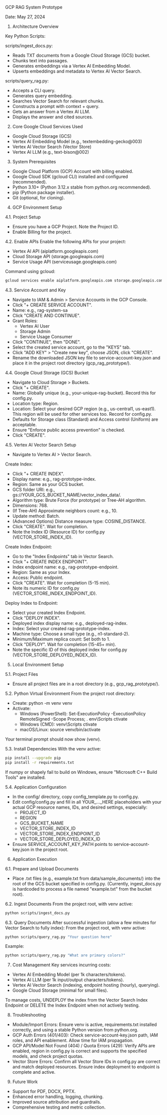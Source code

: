 GCP RAG System Prototype

Date: May 27, 2024

1. Architecture Overview

Key Python Scripts:

scripts/ingest_docs.py:
- Reads TXT documents from a Google Cloud Storage (GCS) bucket.
- Chunks text into passages.
- Generates embeddings via a Vertex AI Embedding Model.
- Upserts embeddings and metadata to Vertex AI Vector Search.

scripts/query_rag.py:
- Accepts a CLI query.
- Generates query embedding.
- Searches Vector Search for relevant chunks.
- Constructs a prompt with context + query.
- Gets an answer from a Vertex AI LLM.
- Displays the answer and cited sources.

2. Core Google Cloud Services Used
- Google Cloud Storage (GCS)
- Vertex AI Embedding Model (e.g., textembedding-gecko@003)
- Vertex AI Vector Search (Vector Store)
- Vertex AI LLM (e.g., text-bison@002)

3. System Prerequisites
- Google Cloud Platform (GCP) Account with billing enabled.
- Google Cloud SDK (gcloud CLI) installed and configured (recommended).
- Python 3.10+ (Python 3.12.x stable from python.org recommended).
- pip (Python package installer).
- Git (optional, for cloning).

4. GCP Environment Setup

4.1. Project Setup
- Ensure you have a GCP Project. Note the Project ID.
- Enable Billing for the project.

4.2. Enable APIs
Enable the following APIs for your project:
- Vertex AI API (aiplatform.googleapis.com)
- Cloud Storage API (storage.googleapis.com)
- Service Usage API (serviceusage.googleapis.com)

Command using gcloud:
```bash
gcloud services enable aiplatform.googleapis.com storage.googleapis.com serviceusage.googleapis.com --project=YOUR_PROJECT_ID
```

4.3. Service Account and Key
- Navigate to IAM & Admin > Service Accounts in the GCP Console.
- Click "+ CREATE SERVICE ACCOUNT".
- Name: e.g., rag-system-sa
- Click "CREATE AND CONTINUE".
- Grant Roles:
  - Vertex AI User
  - Storage Admin
  - Service Usage Consumer
- Click "CONTINUE", then "DONE".
- Select the created service account, go to the "KEYS" tab.
- Click "ADD KEY" > "Create new key", choose JSON, click "CREATE".
- Rename the downloaded JSON key file to service-account-key.json and place it in the project root directory (gcp_rag_prototype/).

4.4. Google Cloud Storage (GCS) Bucket
- Navigate to Cloud Storage > Buckets.
- Click "+ CREATE".
- Name: Globally unique (e.g., your-unique-rag-bucket). Record this for config.py.
- Location type: Region.
- Location: Select your desired GCP region (e.g., us-central1, us-east1). This region will be used for other services too. Record for config.py.
- Defaults for Storage class (Standard) and Access control (Uniform) are acceptable.
- Ensure "Enforce public access prevention" is checked.
- Click "CREATE".

4.5. Vertex AI Vector Search Setup
- Navigate to Vertex AI > Vector Search.

Create Index:
- Click "+ CREATE INDEX".
- Display name: e.g., rag-prototype-index.
- Region: Same as your GCS bucket.
- GCS folder URI: e.g., gs://YOUR_GCS_BUCKET_NAME/vector_index_data/.
- Algorithm type: Brute Force (for prototype) or Tree-AH algorithm.
- Dimensions: 768.
- (If Tree-AH) Approximate neighbors count: e.g., 10.
- Update method: Batch.
- (Advanced Options) Distance measure type: COSINE_DISTANCE.
- Click "CREATE". Wait for completion.
- Note the Index ID (Resource ID) for config.py (VECTOR_STORE_INDEX_ID).

Create Index Endpoint:
- Go to the "Index Endpoints" tab in Vector Search.
- Click "+ CREATE INDEX ENDPOINT".
- Index endpoint name: e.g., rag-prototype-endpoint.
- Region: Same as your Index.
- Access: Public endpoint.
- Click "CREATE". Wait for completion (5-15 min).
- Note its numeric ID for config.py (VECTOR_STORE_INDEX_ENDPOINT_ID).

Deploy Index to Endpoint:
- Select your created Index Endpoint.
- Click "DEPLOY INDEX".
- Deployed index display name: e.g., deployed-rag-index.
- Index: Select your created rag-prototype-index.
- Machine type: Choose a small type (e.g., n1-standard-2).
- Minimum/Maximum replica count: Set both to 1.
- Click "DEPLOY". Wait for completion (15-45+ min).
- Note the specific ID of this deployed index for config.py (VECTOR_STORE_DEPLOYED_INDEX_ID).

5. Local Environment Setup

5.1. Project Files
- Ensure all project files are in a root directory (e.g., gcp_rag_prototype/).

5.2. Python Virtual Environment
From the project root directory:
- Create: python -m venv venv
- Activate:
  - Windows (PowerShell): Set-ExecutionPolicy -ExecutionPolicy RemoteSigned -Scope Process; .
env\Scripts ctivate
  - Windows (CMD): venv\Scripts ctivate
  - macOS/Linux: source venv/bin/activate

Your terminal prompt should now show (venv).

5.3. Install Dependencies
With the venv active:
```bash
pip install --upgrade pip
pip install -r requirements.txt
```
If numpy or shapely fail to build on Windows, ensure "Microsoft C++ Build Tools" are installed.

5.4. Application Configuration
- In the config/ directory, copy config_template.py to config.py.
- Edit config/config.py and fill in all YOUR_..._HERE placeholders with your actual GCP resource names, IDs, and desired settings, especially:
  - PROJECT_ID
  - REGION
  - GCS_BUCKET_NAME
  - VECTOR_STORE_INDEX_ID
  - VECTOR_STORE_INDEX_ENDPOINT_ID
  - VECTOR_STORE_DEPLOYED_INDEX_ID
- Ensure SERVICE_ACCOUNT_KEY_PATH points to service-account-key.json in the project root.

6. Application Execution

6.1. Prepare and Upload Documents
- Place .txt files (e.g., example.txt from data/sample_documents/) into the root of the GCS bucket specified in config.py.
(Currently, ingest_docs.py is hardcoded to process a file named "example.txt" from the bucket root).

6.2. Ingest Documents
From the project root, with venv active:
```bash
python scripts/ingest_docs.py
```

6.3. Query Documents
After successful ingestion (allow a few minutes for Vector Search to fully index):
From the project root, with venv active:
```bash
python scripts/query_rag.py "Your question here"
```

Example:
```bash
python scripts/query_rag.py "What are primary colors?"
```

7. Cost Management
Key services incurring costs:
- Vertex AI Embedding Model (per 1k characters/tokens).
- Vertex AI LLM (per 1k input/output characters/tokens).
- Vertex AI Vector Search (indexing, endpoint hosting (hourly), querying).
- Google Cloud Storage (minimal for small files).

To manage costs, UNDEPLOY the index from the Vector Search Index Endpoint or DELETE the Index Endpoint when not actively testing.

8. Troubleshooting
- Module/Import Errors: Ensure venv is active, requirements.txt installed correctly, and using a stable Python version from python.org.
- GCP Auth Errors (401/403): Check service-account-key.json path, IAM roles, and API enablement. Allow time for IAM propagation.
- GCP API/Model Not Found (404) / Quota Errors (429): Verify APIs are enabled, region in config.py is correct and supports the specified models, and check project quotas.
- Vector Store Errors: Confirm all Vector Store IDs in config.py are correct and match deployed resources. Ensure index deployment to endpoint is complete and active.

9. Future Work
- Support for PDF, DOCX, PPTX.
- Enhanced error handling, logging, chunking.
- Improved source attribution and guardrails.
- Comprehensive testing and metric collection.